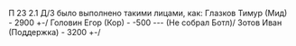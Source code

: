П 23 2.1
Д/З было выполнено такими лицами, как:
Глазков Тимур (Мид) - 2900 +-/
Головин Егор (Кор) - -500 --- (Не собрал Ботл)/
Зотов Иван (Поддержка) - 3200 +-/

